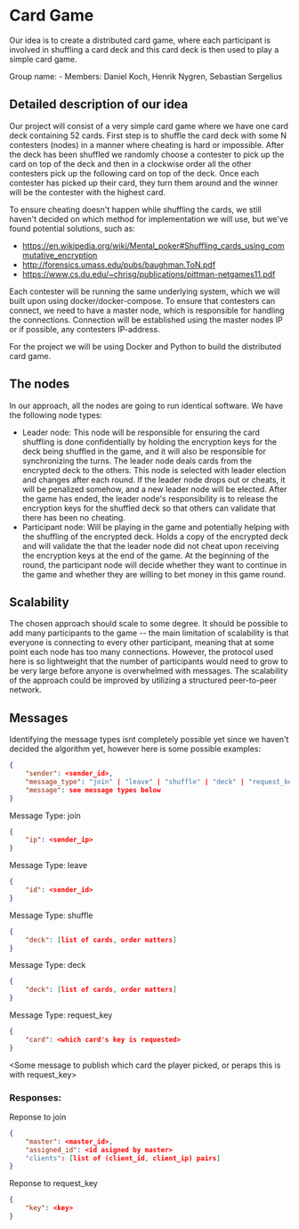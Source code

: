 # Card Game

Our idea is to create a distributed card game, where each participant is involved in shuffling a card deck and this card deck is then used to play a simple card game.

Group name: -
Members: Daniel Koch, Henrik Nygren, Sebastian Sergelius

## Detailed description of our idea

Our project will consist of a very simple card game where we have one card deck containing 52 cards. First step is to shuffle the card deck with some N contesters (nodes) in a manner where cheating is hard or impossible. After the deck has been shuffled we randomly choose a contester to pick up the card on top of the deck and then in a clockwise order all the other contesters pick up the following card on top of the deck. Once each contester has picked up their card, they turn them around and the winner will be the contester with the highest card.

To ensure cheating doesn't happen while shuffling the cards, we still haven't decided on which method for implementation we will use, but we've found potential solutions, such as:
* https://en.wikipedia.org/wiki/Mental_poker#Shuffling_cards_using_commutative_encryption
* http://forensics.umass.edu/pubs/baughman.ToN.pdf
* https://www.cs.du.edu/~chrisg/publications/pittman-netgames11.pdf

Each contester will be running the same underlying system, which we will built upon using docker/docker-compose. To ensure that contesters can connect, we need to have a master node, which is responsible for handling the connections. Connection will be established using the master nodes IP or if possible, any contesters IP-address.

For the project we will be using Docker and Python to build the distributed card game.

## The nodes

In our approach, all the nodes are going to run identical software. We have the following node types:

- Leader node: This node will be responsible for ensuring the card shuffling is done confidentially by holding the encryption keys for the deck being shuffled in the game, and it will also be responsible for synchronizing the turns. The leader node deals cards from the encrypted deck to the others. This node is selected with leader election and changes after each round. If the leader node drops out or cheats, it will be penalized somehow, and a new leader node will be elected. After the game has ended, the leader node's responsibility is to release the encryption keys for the shuffled deck so that others can validate that there has been no cheating.
- Participant node: Will be playing in the game and potentially helping with the shuffling of the encrypted deck. Holds a copy of the encrypted deck and will validate the that the leader node did not cheat upon receiving the encryption keys at the end of the game. At the beginning of the round, the participant node will decide whether they want to continue in the game and whether they are willing to bet money in this game round.

## Scalability

The chosen approach should scale to some degree. It should be possible to add many participants to the game -- the main limitation of scalability is that everyone is connecting to every other participant, meaning that at some point each node has too many connections. However, the protocol used here is so lightweight that the number of participants would need to grow to be very large before anyone is overwhelmed with messages. The scalability of the approach could be improved by utilizing a structured peer-to-peer network.

## Messages
Identifying the message types isnt completely possible yet since we haven't decided the algorithm yet, however
here is some possible examples:

```json
{
    "sender": <sender_id>,
    "message_type": "join" | "leave" | "shuffle" | "deck" | "request_key",
    "message": see message types below
}
```
Message Type: join
```json
{
    "ip": <sender_ip>
}
```
Message Type: leave
```json
{
    "id": <sender_id>
}
```
Message Type: shuffle
```json
{
    "deck": [list of cards, order matters]
}
```
Message Type: deck
```json
{
    "deck": [list of cards, order matters]
}
```
Message Type: request_key
```json
{
    "card": <which card's key is requested>
}
```

<Some message to publish which card the player picked, or peraps this is with request_key>

### Responses:

Reponse to join
```json
{
    "master": <master_id>,
    "assigned_id": <id asigned by master>
    "clients": [list of (client_id, client_ip) pairs]
}
```
Reponse to request_key
```json
{
    "key": <key>
}
```
